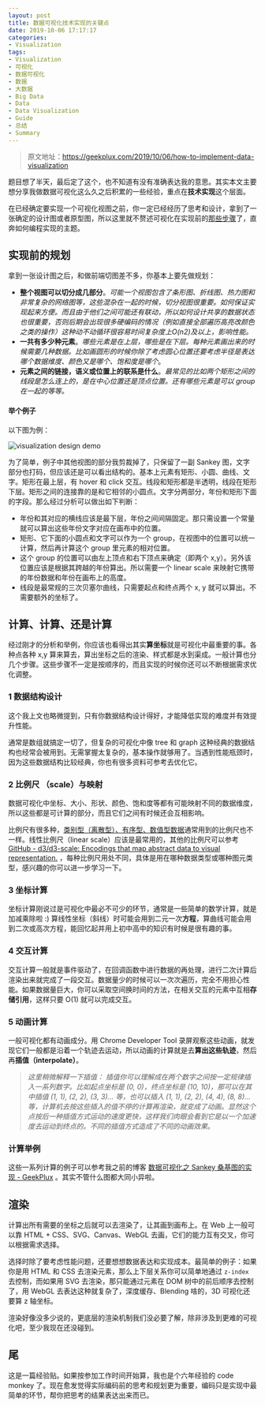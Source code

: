 ```yaml
---
layout: post
title: 数据可视化技术实现的关键点
date: 2019-10-06 17:17:17
categories:
- Visualization
tags:
- Visualization
- 可视化
- 数据可视化
- 数据
- 大数据
- Big Data
- Data
- Data Visualization
- Guide
- 总结
- Summary
---
```


> 原文地址：[https://geekplux.com/2019/10/06/how-to-implement-data-visualization ](https://geekplux.com/2019/10/06/how-to-implement-data-visualization)

题目想了半天，最后定了这个，也不知道有没有准确表达我的意思。其实本文主要想分享我做数据可视化这么久之后积累的一些经验，重点在**技术实现**这个层面。

在已经确定要实现一个可视化视图之前，你一定已经经历了思考和设计，拿到了一张确定的设计图或者原型图，所以这里就不赘述可视化在实现前的[那些步骤](https://geekplux.com/2017/01/01/basics-of-data-visualization-the-process-model)了，直奔如何编程实现的主题。

## 实现前的规划
拿到一张设计图之后，和做前端切图差不多，你基本上要先做规划：

- **整个视图可以切分成几部分**。*可能一个视图包含了条形图、折线图、热力图和非常复杂的网络图等，这些混杂在一起的时候，切分视图很重要。如何保证实现起来方便。而且由于他们之间可能还有联动，所以如何设计共享的数据状态也很重要，否则后期会出现很多硬编码的情况（例如直接全部遍历高亮改颜色之类的操作）这种动不动循环很容易时间复杂度上O(n2)及以上，影响性能。*
- **一共有多少种元素**。*哪些元素是在上层，哪些是在下层。每种元素画出来的时候需要几种数据。比如画圆形的时候你除了考虑圆心位置还要考虑半径是表达哪个数据维度、颜色又是哪个、饱和度是哪个*。
- **元素之间的链接，语义或位置上的联系是什么**。*最常见的比如两个矩形之间的线段是怎么连上的，是在中心位置还是顶点位置。还有哪些元素是可以 group 在一起的等等。*

#### 举个例子

以下图为例：

![visualization design demo](https://geekpluxblog.oss-cn-hongkong.aliyuncs.com/vis-design-demo.png?x-oss-process=style/zip)

为了简单，例子中其他视图的部分我剪裁掉了，只保留了一副 Sankey 图，文字部分也打码，但应该还是可以看出结构的。基本上元素有矩形、小圆、曲线、文字。矩形在最上层，有 hover 和 click 交互。线段和矩形都是半透明，线段在矩形下层。矩形之间的连接靠的是和它相邻的小圆点。文字分两部分，年份和矩形下面的字段。那么经过分析可以做出如下判断：

- 年份和其对应的横线应该是最下层，年份之间间隔固定。那只需设置一个常量就可以算出这些年份文字对应在画布中的位置。
- 矩形、它下面的小圆点和文字可以作为一个 group，在视图中的位置可以统一计算，然后再计算这个 group 里元素的相对位置。
- 这个 group 的位置可以由左上顶点和右下顶点来确定（即两个 x,y）。另外该位置应该是根据其跨越的年份算出。所以需要一个 linear scale 来映射它携带的年份数据和年份在画布上的高度。
- 线段是最常规的三次贝塞尔曲线，只需要起点和终点两个 x, y 就可以算出。不需要额外的坐标了。

##  计算、计算、还是计算
经过刚才的分析和举例，你应该也看得出其实**算坐标**就是可视化中最重要的事。各种点各种 x,y 算来算去，算出坐标之后的渲染、样式都是水到渠成。一般计算也分几个步骤。这些步骤不一定是按顺序的，而且实现的时候你还可以不断根据需求优化调整。

### 1 数据结构设计

这个我上文也略微提到，只有你数据结构设计得好，才能降低实现的难度并有效提升性能。

通常是数组就搞定一切了，但复杂的可视化中像 tree 和 graph 这种经典的数据结构也经常会被用到。无需掌握太复杂的，基本操作就够用了。当遇到性能瓶颈时，因为这些数据结构比较经典，你也有很多资料可参考去优化它。

### 2 比例尺 （scale）与映射

数据可视化中坐标、大小、形状、颜色、饱和度等都有可能映射不同的数据维度，所以这些都是可计算的部分，而且它们之间有时候还会互相影响。

比例尺有很多种，[类别型（离散型）、有序型、数值型数据](https://geekplux.com/2017/01/03/basics-of-data-visualization-visual-encoding-principles)通常用到的比例尺也不一样。线性比例尺（linear scale）应该是最常用的，其他的比例尺可以参考 [GitHub - d3/d3-scale: Encodings that map abstract data to visual representation.](https://github.com/d3/d3-scale) ，每种比例尺用处不同，具体是用在哪种数据类型或哪种图元类型，感兴趣的你可以进一步学习一下。

### 3 坐标计算

坐标计算刚说过是可视化中最必不可少的环节，通常是一些简单的数学计算，就是加减乘除啦 :)    算线性坐标（斜线）时可能会用到二元一次**方程**，算曲线可能会用到二次或高次方程，能回忆起并用上初中高中的知识有时候是很有趣的事。

### 4 交互计算

交互计算一般就是事件驱动了，在回调函数中进行数据的再处理，进行二次计算后渲染出来就完成了一段交互。数据量少的时候可以一次次遍历，完全不用担心性能。如果数据量巨大，你可以采取空间换时间的方法，在相关交互的元素中互相**存储引用**，这样只要 O(1) 就可以完成交互。

### 5 动画计算

一般可视化都有动画成分。用 Chrome Developer Tool 录屏观察这些动画，就发现它们一般都是沿着一个轨迹去运动，所以动画的计算就是去**算出这些轨迹**，然后再**插值（interpolate）**。

> *这里稍微解释一下插值： 插值你可以理解成在两个数字之间按一定规律插入一系列数字。比如起点坐标是 (0, 0)，终点坐标是 (10, 10)，那可以在其中插值 (1, 1), (2, 2), (3, 3)… 等，也可以插入 (1, 1), (2, 2), (4, 4), (8, 8)…等，计算机去按这些插入的值不停的计算再渲染，就变成了动画。显然这个点按后一种插值方式运动的速度更快，这样我们肉眼会看到它是以一个加速度去运动到终点的。不同的插值方式造成了不同的动画效果。*

### 计算举例

这些一系列计算的例子可以参考我之前的博客 [数据可视化之 Sankey 桑基图的实现 - GeekPlux](https://geekplux.com/2018/08/28/how-to-implement-sankey-diagram) 。其实不管什么图都大同小异啦。


## 渲染
计算出所有需要的坐标之后就可以去渲染了，让其画到画布上。在 Web 上一般可以靠 HTML + CSS、SVG、Canvas、WebGL 去画，它们的能力互有交叉，你可以根据需求选择。

选择时除了要考虑性能问题，还要想想数据表达和实现成本。最简单的例子：如果你是用 HTML 和 CSS 去渲染元素，那么上下层关系你可以简单地通过 `z-index` 去控制，而如果用 SVG 去渲染，那只能通过元素在 DOM 树中的前后顺序去控制了，用 WebGL 去表达这种就复杂了，深度缓存、Blending 啥的，3D 可视化还要算 z 轴坐标。

渲染好像没多少说的，更底层的渲染机制我们没必要了解，除非涉及到更难的可视化吧，至少我现在还没碰到。

## 尾
这是一篇经验贴。如果按参加工作时间开始算，我也是个六年经验的 code monkey 了。现在愈发觉得实际编码前的思考和规划更为重要，编码只是实现中最简单的环节，帮你把思考的结果表达出来而已。

